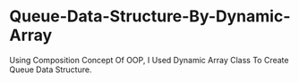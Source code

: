 # Queue-Data-Structure-By-Dynamic-Array
Using Composition Concept Of OOP, I Used Dynamic Array Class To Create Queue Data Structure.
